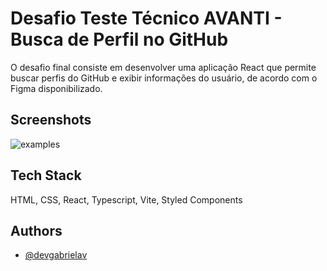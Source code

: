 
# Desafio Teste Técnico AVANTI - Busca de Perfil no GitHub

O desafio final consiste em desenvolver uma aplicação React que permite buscar perfis do GitHub e exibir informações do usuário, de acordo com o Figma disponibilizado.
## Screenshots

![examples](https://github.com/user-attachments/assets/297c8c79-e926-4e29-8d1b-1660c5c6ce79)

## Tech Stack

HTML, CSS, React, Typescript, Vite, Styled Components

## Authors

- [@devgabrielav](https://github.com/devgabrielav)

